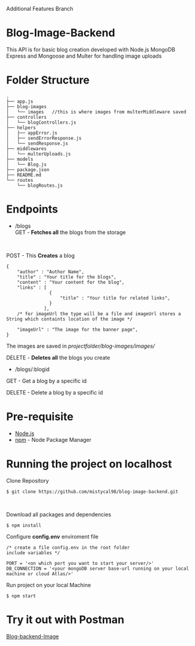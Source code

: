 Additional Features Branch
# Blog-Image-Backend
This API is for basic blog creation developed with Node.js MongoDB Express and Mongoose and Multer for handling image uploads

# Folder Structure 

```
.
├── app.js
├── blog-images
│   └── images   //this is where images from multerMiddleware saved
├── controllers
│   └── blogControllers.js
├── helpers
│   ├── appError.js
│   ├── sendErrorResponse.js
│   └── sendResponse.js
├── middlewares
│   └── multerUploads.js
├── models
│   └── Blog.js
├── package.json
├── README.md
└── routes
    └── blogRoutes.js
```

# Endpoints

- /blogs <br>
GET - **Fetches all** the blogs from the storage
<br>

POST - This **Creates** a blog

```
{
    "author" : "Author Name",
    "title" : "Your title for the blogs",
    "content" : "Your content for the blog",
    "links" : [
                {
                    "title" : "Your title for related links",
                }
              ],
    /* for imageUrl the type will be a file and imageUrl stores a String which containts location of the image */

    "imageUrl" : "The image for the banner page",   
}  
``` 
 The images are saved in *projectfolder/blog-images/images/* 

DELETE - **Deletes all** the blogs you create
<br>

- /blogs/:blogid <br>

GET - Get a blog by a specific id

DELETE - Delete a blog by a specific id

# Pre-requisite

- [Node.js](https://nodejs.org/en/)
- [npm](https://www.npmjs.com/) - Node Package Manager

# Running the project on localhost
Clone Repository

```
$ git clone https://github.com/mistycal98/blog-image-backend.git
```
<br>

Download all packages and dependencies
```
$ npm install 
```
Configure **config.env** enviroment file

```
/* create a file config.env in the root folder
include variables */

PORT = '<on which port you want to start your server/>'
DB_CONNECTION = '<your mongoDB server base-url running on your local machine or cloud Atlas/>'

```
Run project on your local Machine
```
$ npm start
```

# Try it out with Postman

[Blog-backend-Image](https://www.getpostman.com/collections/b7298d6a1370471cfadf)
 